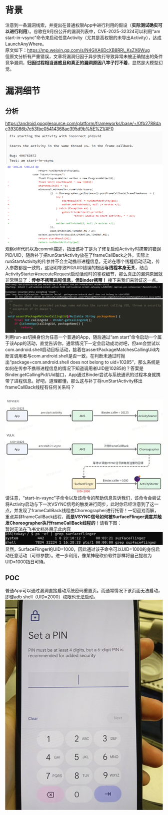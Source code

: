 # 背景  
  
注意到一条漏洞线索，并提出在普通权限App中进行利用的假设（**实际测试确实可以进行利用**）。谷歌在9月份公开的漏洞列表中，CVE-2025-32324可以利用“am start-in-vsync”命令来启动任意Activity（尤其是高权限的未导出Activity），达成LaunchAnyWhere。  
原文如下：https://mp.weixin.qq.com/s/N4GXA6DcXB8RR\_KsZX6Wug  
但原文分析有严重错误，文章将漏洞归因于异步执行导致异常未被正确抛出的条件竞争漏洞，**归因过程相当迷惑且和真正的漏洞原因八竿子打不着**，显然是大模型幻觉。  
  
# 漏洞细节  
  
## 分析  
  
https://android.googlesource.com/platform/frameworks/base/+/0fb2788dac393086b7e53fbe05414368ae395d9b%5E%21/#F0  
![](1.png)  
![](2.png)  
观察diff代码以及commit描述，指出该补丁是为了修复启动Activity时携带的错误PID/UID，随后补丁把runStartActivity放在了frameCallBack之外。实际上runStartActivity的传参并不会主动携带进程信息，无论在哪个线程启动活动，传入参数都是一致的，这证明导致PID/UID错误的根因**与线程本身无关**，结合ActivityStarter#executeRequest启动活动时的鉴权细节，那么真正的漏洞原因就非常明显了：**传参不携带进程信息，但Binder携带！** 接下来我们来验证这一点。  
![](3.png)  
![](4.png)  
利用run-as切换身份为任意一个普通的App，随后通过“am start”命令启动一个属于该App的活动，直觉告诉你，通常情况下一定会启动成功对吧，但am会尝试以com.android.shell启动目标活动，接着在assertPackageMatchesCallingUid内断言调用者与com.android.shell是否一致，在判断未通过时抛出“package=com.android.shell does not belong to uid=10285”，那么系统是如何在传参不携带进程信息的情况下知道调用者UID是10285的？答案是Binder.getCallingPid/Uid接口，App通过Binder尝试与系统通讯的过程本身就携带了进程信息。好吧，道理都懂，那么这与补丁将runStartActivity移出frameCallBack线程有任何关系吗？  
<br>  
  
![](7.png)  
请注意，“start-in-vsync”子命令以及该命令的帮助信息告诉我们，该命令会尝试将Activity启动与下一次VSYNC信号的触发进行同步，此时你已经注意到了这一点，并发现了frameCallBack线程由Choreographer进行托管！一切迎刃而解，重点并非frameCallBack线程，**而是VSYNC信号如何被****SurfaceFlinger****调度并触发Choreographer执行frameCallBack线程的**！请看下图：  
暂时无法在飞书文档外展示此内容  
![](5.png)  
显然，SurfaceFlinger的UID=1000，因此通过该子命令可以UID=1000的身份启动任意活动（可带参数）。进一步利用，像某神秘砍价软件那样将自己提权为UID=1000指日可待。  
  
## POC  
  
普通App可以通过漏洞直接启动系统密码重置页。而通常情况下该页面无法启动，即便adb shell（UID=2000）权限也无法启动。  
![](6.jpg)  
<br>  
